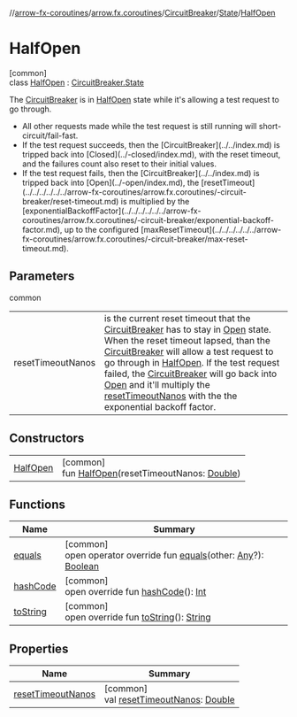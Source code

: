 //[arrow-fx-coroutines](../../../../../index.md)/[arrow.fx.coroutines](../../../index.md)/[CircuitBreaker](../../index.md)/[State](../index.md)/[HalfOpen](index.md)

# HalfOpen

[common]\
class [HalfOpen](index.md) : [CircuitBreaker.State](../index.md)

The [CircuitBreaker](../../index.md) is in [HalfOpen](index.md) state while it's allowing a test request to go through.

<ul><li>All other requests made while the test request is still running will short-circuit/fail-fast.</li><li>If the test request succeeds, then the [CircuitBreaker](../../index.md) is tripped back into [Closed](../-closed/index.md), with the reset timeout, and the failures count also reset to their initial values.</li><li>If the test request fails, then the [CircuitBreaker](../../index.md) is tripped back into [Open](../-open/index.md), the [resetTimeout](../../../../../../arrow-fx-coroutines/arrow.fx.coroutines/-circuit-breaker/reset-timeout.md) is multiplied by the [exponentialBackoffFactor](../../../../../../arrow-fx-coroutines/arrow.fx.coroutines/-circuit-breaker/exponential-backoff-factor.md), up to the configured [maxResetTimeout](../../../../../../arrow-fx-coroutines/arrow.fx.coroutines/-circuit-breaker/max-reset-timeout.md).</li></ul>

## Parameters

common

| | |
|---|---|
| resetTimeoutNanos | is the current reset timeout that the [CircuitBreaker](../../index.md) has to stay in [Open](../-open/index.md) state. When the reset timeout lapsed, than the [CircuitBreaker](../../index.md) will allow a test request to go through in [HalfOpen](index.md). If the test request failed, the [CircuitBreaker](../../index.md) will go back into [Open](../-open/index.md) and it'll multiply the [resetTimeoutNanos](reset-timeout-nanos.md) with the the exponential backoff factor. |

## Constructors

| | |
|---|---|
| [HalfOpen](-half-open.md) | [common]<br>fun [HalfOpen](-half-open.md)(resetTimeoutNanos: [Double](https://kotlinlang.org/api/latest/jvm/stdlib/kotlin/-double/index.html)) |

## Functions

| Name | Summary |
|---|---|
| [equals](equals.md) | [common]<br>open operator override fun [equals](equals.md)(other: [Any](https://kotlinlang.org/api/latest/jvm/stdlib/kotlin/-any/index.html)?): [Boolean](https://kotlinlang.org/api/latest/jvm/stdlib/kotlin/-boolean/index.html) |
| [hashCode](hash-code.md) | [common]<br>open override fun [hashCode](hash-code.md)(): [Int](https://kotlinlang.org/api/latest/jvm/stdlib/kotlin/-int/index.html) |
| [toString](to-string.md) | [common]<br>open override fun [toString](to-string.md)(): [String](https://kotlinlang.org/api/latest/jvm/stdlib/kotlin/-string/index.html) |

## Properties

| Name | Summary |
|---|---|
| [resetTimeoutNanos](reset-timeout-nanos.md) | [common]<br>val [resetTimeoutNanos](reset-timeout-nanos.md): [Double](https://kotlinlang.org/api/latest/jvm/stdlib/kotlin/-double/index.html) |
